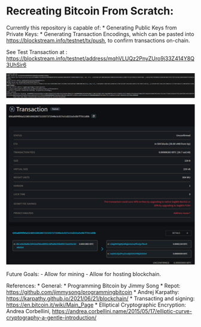 # Recreating Bitcoin From Scratch:

Currently this repository is capable of:
    * Generating Public Keys from Private Keys:
    * Generating Transaction Encodings, which can be pasted into https://blockstream.info/testnet/tx/push, to confirm transactions on-chain.

See Test Transaction at : https://blockstream.info/testnet/address/mqhVLUQz2PnyZUro9j33Z414Y8Q3UhSir6

![alt text](images/code_run.png)


![alt text](images/transaction.png)





Future Goals:
    - Allow for mining
    - Allow for hosting blockchain. 

References:
    *  General: 
        *  Programming Bitcoin by Jimmy Song
            *  Repot: https://github.com/jimmysong/programmingbitcoin
        *  Andrej Karpathy: https://karpathy.github.io/2021/06/21/blockchain/
    *  Transacting and signing: https://en.bitcoin.it/wiki/Main_Page
    *  Elliptical Cryptographic Encryption: Andrea Corbellini, https://andrea.corbellini.name/2015/05/17/elliptic-curve-cryptography-a-gentle-introduction/
